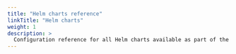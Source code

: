 ```yaml
---
title: "Helm charts reference"
linkTitle: "Helm charts"
weight: 1
description: >
  Configuration reference for all Helm charts available as part of the K8ssandra platform.
---
```

